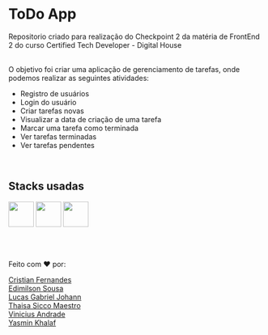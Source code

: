 # ToDo App

Repositorio criado para realização do Checkpoint 2 da matéria de FrontEnd 2 do curso Certified Tech Developer - Digital House <br><br>

O objetivo foi criar uma aplicação de gerenciamento de tarefas, onde podemos realizar as seguintes atividades:

* Registro de usuários
* Login do usuário
* Criar tarefas novas
* Visualizar a data de criação de uma tarefa
* Marcar uma tarefa como terminada
* Ver tarefas terminadas
* Ver tarefas pendentes

<br>



## Stacks usadas <br>

<img src="https://cdn.jsdelivr.net/gh/devicons/devicon/icons/html5/html5-original.svg" width="50" height="50"/> <img src="https://cdn.jsdelivr.net/gh/devicons/devicon/icons/css3/css3-original.svg" width="50" height="50"/> <img src="https://cdn.jsdelivr.net/gh/devicons/devicon/icons/javascript/javascript-original.svg" width="50" height="50"/>

<br>
<br>

Feito com :heart: por:

[Cristian Fernandes](https://github.com/dnwest) <br>
[Edimilson Sousa](https://github.com/edimilsonbraz) <br>
[Lucas Gabriel Johann](https://github.com/gabjohann) <br>
[Thaisa Sicco Maestro](https://github.com/thaisasicco) <br>
[Vinicius Andrade](https://github.com/andradeviniicius) <br>
[Yasmin Khalaf](https://github.com/yasmink88)
